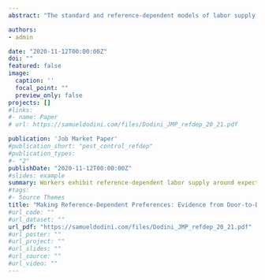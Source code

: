 ```yaml
---
abstract: "The standard and reference-dependent models of labor supply make opposing claims about worker decisionmaking that have important implications. This paper uses novel, high-frequency administrative data from a sales company to test for reference-dependent daily labor supply in a new setting: door-to-door sales. I show evidence that recent expectations, which theory predicts act as important references, are selected by workers based on long-run objectives and form around the lump-sum bonuses paid by the firm at the end of the sales season. I test for reference-dependent labor supply around expectations using a regression kink and discontinuity design. I find that extensive margin labor supply shifts downward substantially at a worker's expectations-based reference, consistent with the reference-dependent model with loss aversion. Long-run goal setting combined with reference dependence supports the theory that expectations-based references must be based on optimally planned choices. It also supports the theory that narrow goal setting and reference dependence together may act as a commitment device. These results have broad implications for how firms motivate their workers and show how long-run contract incentives can drive short-run labor supply choices."

authors:
- admin

date: "2020-11-12T00:00:00Z"
doi: ""
featured: false
image:
  caption: ''
  focal_point: ""
  preview_only: false
projects: []
#links:
#- name: Paper
# url: https://samueldodini.com/files/Dodini_JMP_refdep_20_21.pdf

publication: 'Job Market Paper'
#publication_short: "pest_control_refdep"
#publication_types:
#- "2"
publishDate: "2020-11-12T00:00:00Z"
#slides: example
summary: Workers exhibit reference-dependent labor supply around expectations. Their expectations are based upon optimizing long-run objectives at lump-sum bonuses paid by the firm.
#tags:
#- Source Themes
title: "Making Reference-Dependent Preferences: Evidence from Door-to-Door Sales (JMP)"
#url_code: ""
#url_dataset: ""
url_pdf: "https://samueldodini.com/files/Dodini_JMP_refdep_20_21.pdf"
#url_poster: ""
#url_project: ""
#url_slides: ""
#url_source: ""
#url_video: ""
---
```

